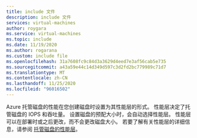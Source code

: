 ```yaml
---
title: include 文件
description: include 文件
services: virtual-machines
author: roygara
ms.service: virtual-machines
ms.topic: include
ms.date: 11/19/2020
ms.author: rogarana
ms.custom: include file
ms.openlocfilehash: 31a7608fc9c84d3a3629d4eed7e3af56cab5e735
ms.sourcegitcommit: a43a59e44c14d349d597c3d2fd2bc779989c71d7
ms.translationtype: MT
ms.contentlocale: zh-CN
ms.lasthandoff: 11/25/2020
ms.locfileid: "96016502"
---
```

Azure 托管磁盘的性能在您创建磁盘时设置为其性能层的形式。 性能层决定了托管磁盘的 IOPS 和吞吐量。 设置磁盘的预配大小时，会自动选择性能层。 性能层可以在部署时或之后更改，而不会更改磁盘大小。 若要了解有关性能层的详细信息，请参阅 [托管磁盘的性能层](../articles/virtual-machines/disks-change-performance.md)。